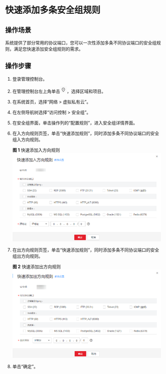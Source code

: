 # 快速添加多条安全组规则<a name="SecurityGroup_0004"></a>

## 操作场景<a name="section75471104513"></a>

系统提供了部分常用的协议端口，您可以一次性添加多条不同协议端口的安全组规则，满足您快速添加安全组规则的需求。

## 操作步骤<a name="section5619104211210"></a>

1.  登录管理控制台。
2.  在管理控制台左上角单击![](figures/icon-region.png)，选择区域和项目。
3.  在系统首页，选择“网络 \> 虚拟私有云”。
4.  在左侧导航树选择“访问控制 \> 安全组”。
5.  在安全组界面，单击操作列的“配置规则”，进入安全组详情界面。
6.  在入方向规则页签，单击“快速添加规则”，同时添加多条不同协议端口的安全组入方向规则。

    **图 1**  快速添加入方向规则<a name="fig79448373911"></a>  
    ![](figures/快速添加入方向规则.png "快速添加入方向规则")

7.  在出方向规则页签，单击“快速添加规则”，同时添加多条不同协议端口的安全组出方向规则。

    **图 2**  快速添加出方向规则<a name="fig10275155681413"></a>  
    ![](figures/快速添加出方向规则.png "快速添加出方向规则")

8.  单击“确定”。

